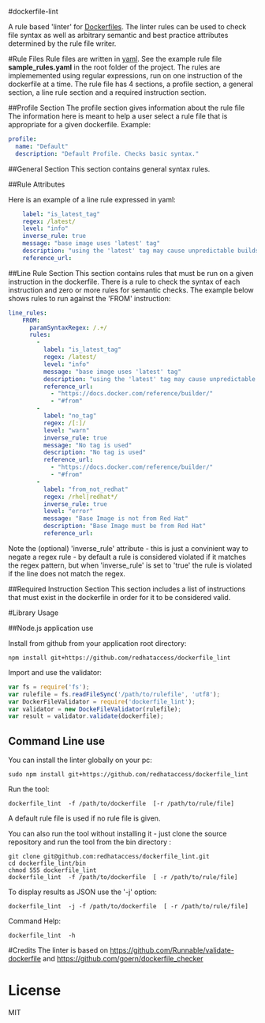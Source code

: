 
#dockerfile-lint

A rule based 'linter' for [Dockerfiles](https://docs.docker.com/reference/builder/). The linter rules can be used  to check file syntax as well as arbitrary semantic and best practice attributes determined by the rule file writer.


#Rule Files
Rule files are written in [yaml](http://www.yaml.org/). See the example rule file **sample_rules.yaml** in the root folder of the project.
The rules are implememented using regular expressions, run on one instruction of the dockerfile at a time.
The rule file has 4 sections, a profile section, a general section, a line rule section and a required instruction section.

##Profile Section
The profile section gives information about the rule file
The information here is meant to help a user select a rule file that is appropriate for a given dockerfile. Example:
```yaml
profile:
  name: "Default"
  description: "Default Profile. Checks basic syntax."
```

##General Section
This section contains general syntax rules.

##Rule Attributes

Here is an example of a line rule expressed in yaml:
```yaml
    label: "is_latest_tag"
    regex: /latest/
    level: "info"
    inverse_rule: true
    message: "base image uses 'latest' tag"
    description: "using the 'latest' tag may cause unpredictable builds. It is recommended that a specific tag is used in the FROM line."
    reference_url: 
```

##Line Rule Section
This section contains rules that must be run on a given instruction in the dockerfile. There is a rule to check the syntax of each instruction and zero or more rules for semantic checks. The example below shows rules to run against the 'FROM' instruction:
```yaml
line_rules: 
    FROM: 
      paramSyntaxRegex: /.+/
      rules: 
        - 
          label: "is_latest_tag"
          regex: /latest/
          level: "info"
          message: "base image uses 'latest' tag"
          description: "using the 'latest' tag may cause unpredictable builds. It is recommended that a specific tag is used in the FROM line."
          reference_url: 
            - "https://docs.docker.com/reference/builder/"
            - "#from"
        - 
          label: "no_tag"
          regex: /[:]/
          level: "warn"
          inverse_rule: true
          message: "No tag is used"
          description: "No tag is used"
          reference_url: 
            - "https://docs.docker.com/reference/builder/"
            - "#from"
        - 
          label: "from_not_redhat"
          regex: /rhel|redhat*/
          inverse_rule: true
          level: "error"
          message: "Base Image is not from Red Hat"
          description: "Base Image must be from Red Hat"
          reference_url: 
```
Note the (optional) 'inverse_rule' attribute - this is just a convinient way to negate a regex rule - by default a rule is considered violated if it matches the regex pattern, but when 'inverse_rule' is set to 'true' the rule is violated if the line does not match the regex.


##Required Instruction Section
This section includes a list of instructions that must exist in the dockerfile in order for it to be considered valid.

#Library Usage

##Node.js application use

Install from github from your application root directory:
```
npm install git+https://github.com/redhataccess/dockerfile_lint
```

Import and use the validator:
```js
var fs = require('fs');
var rulefile = fs.readFileSync('/path/to/rulefile', 'utf8');
var DockerFileValidator = require('dockerfile_lint');
var validator = new DockeFileValidator(rulefile);
var result = validator.validate(dockerfile);
```

## Command Line use
You can install the linter globally on your pc:
```
sudo npm install git+https://github.com/redhataccess/dockerfile_lint

```
Run the tool:
```
dockerfile_lint  -f /path/to/dockerfile  [-r /path/to/rule/file]
```
A default rule file is used if no rule file is given.

You can also run the tool without installing it - just clone the source repository and run the tool from the bin directory :
```
git clone git@github.com:redhataccess/dockerfile_lint.git
cd dockerfile_lint/bin
chmod 555 dockerfile_lint
dockerfile_lint  -f /path/to/dockerfile  [ -r /path/to/rule/file]
```

To display results as JSON use the '-j' option:
```
dockerfile_lint  -j -f /path/to/dockerfile  [ -r /path/to/rule/file]
```

Command Help:
```
dockerfile_lint  -h
```

#Credits
The linter is based on https://github.com/Runnable/validate-dockerfile and https://github.com/goern/dockerfile_checker

# License
MIT